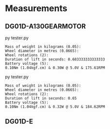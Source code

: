 # Measurements

## DG01D-A130GEARMOTOR

py tester.py

    Mass of weight in kilograms (0.05):
    Wheel diameter in metres (0.0665):
    Wheel rotations (2):
    Duration of lift in seconds: 0.683333333333333
    Battery voltage (5):
    0.10Nm (1.04kgf.cm) & 0.30W @ 5.0V & 175.61RPM

py tester.py

    Mass of weight in kilograms (0.05):
    Wheel diameter in metres (0.0665):
    Wheel rotations (2):
    Duration of lift in seconds: 0.65
    Battery voltage (5):
    0.10Nm (1.04kgf.cm) & 0.32W @ 5.0V & 184.62RPM

## DG01D-E


